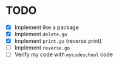 # TODO

- [X] Implement like a package
- [X] Implement `delete.go`
- [X] Implement `print.go` (reverse print)
- [ ] Implement `reverse.go`
- [ ] Verify my code with `mycodeschool` code